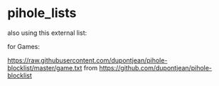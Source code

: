 # pihole_lists

also using this external list:

for Games:

https://raw.githubusercontent.com/dupontjean/pihole-blocklist/master/game.txt  from https://github.com/dupontjean/pihole-blocklist
